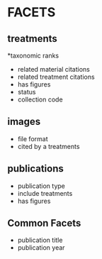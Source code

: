 # FACETS


## treatments

*taxonomic ranks
* related material citations
* related treatment citations
* has figures
* status
* collection code


## images

* file format
* cited by a treatments


## publications

* publication type
* include treatments
* has figures

## Common Facets

* publication title
* publication year


